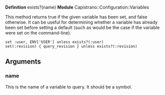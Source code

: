 **Definition**
    exists?(name) 
**Module**
    Capistrano::Configuration::Variables 

This method returns true if the given variable has been set, and false otherwise. It can be useful for determining whether a variable has already been set before setting a default (such as would be the case if the variable were set on the command-line).

    set :user, ENV['USER'] unless exists?(:user)
    set(:revision) { query_revision } unless exists?(:revision)

## Arguments

### name

This is the name of a variable to query. It should be a symbol.
